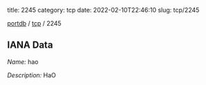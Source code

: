 title: 2245
category: tcp
date: 2022-02-10T22:46:10
slug: tcp/2245

[portdb](/) / [tcp](/category/tcp.html) / 2245


## IANA Data

_Name:_ hao

_Description:_ HaO

